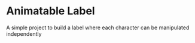 # Animatable Label

A simple project to build a label where each character can be manipulated independently
